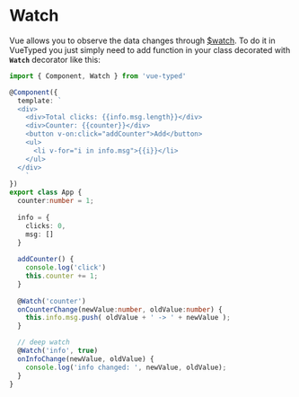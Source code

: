 # Watch
Vue allows you to observe the data changes through [$watch](http://vuejs.org/api/#watch). To do it in VueTyped you just simply need to add function in your class decorated with **`Watch`** decorator like this:

```typescript
import { Component, Watch } from 'vue-typed'

@Component({
  template: `
  <div>
    <div>Total clicks: {{info.msg.length}}</div>
    <div>Counter: {{counter}}</div>
    <button v-on:click="addCounter">Add</button>
    <ul>
      <li v-for="i in info.msg">{{i}}</li>
    </ul>
  </div>
	`
})
export class App {  
  counter:number = 1;
    
  info = {
    clicks: 0,
    msg: []
  }
  
  addCounter() {
    console.log('click')
    this.counter += 1;
  }
  
  @Watch('counter')
  onCounterChange(newValue:number, oldValue:number) {
    this.info.msg.push( oldValue + ' -> ' + newValue );
  }

  // deep watch
  @Watch('info', true)
  onInfoChange(newValue, oldValue) {
    console.log('info changed: ', newValue, oldValue);
  }
}
```